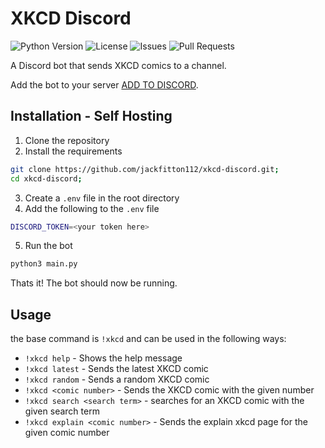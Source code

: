 # XKCD Discord
![Python Version](https://img.shields.io/badge/python-3.8.10%2B-blue.svg)
![License](https://img.shields.io/github/license/jackfitton112/xkcd-discord?color=orange)
![Issues](https://img.shields.io/github/issues/jackfitton112/xkcd-discord)
![Pull Requests](https://img.shields.io/github/issues-pr/jackfitton112/xkcd-discord)

A Discord bot that sends XKCD comics to a channel.

Add the bot to your server [ADD TO DISCORD](https://discord.com/api/oauth2/authorize?client_id=1128423843460026409&permissions=3072&redirect_uri=https%3A%2F%2Ft2k.group&response_type=code&scope=bot%20messages.read).

## Installation - Self Hosting
1. Clone the repository
2. Install the requirements 

```bash
git clone https://github.com/jackfitton112/xkcd-discord.git;
cd xkcd-discord;
```
    
3. Create a `.env` file in the root directory
4. Add the following to the `.env` file

```bash
DISCORD_TOKEN=<your token here>
```

5. Run the bot

```bash
python3 main.py
```

Thats it! The bot should now be running.

## Usage

the base command is `!xkcd` and can be used in the following ways:

- `!xkcd help` - Shows the help message
- `!xkcd latest` - Sends the latest XKCD comic
- `!xkcd random` - Sends a random XKCD comic
- `!xkcd <comic number>` - Sends the XKCD comic with the given number
- `!xkcd search <search term>` - searches for an XKCD comic with the given search term
- `!xkcd explain <comic number>` - Sends the explain xkcd page for the given comic number




